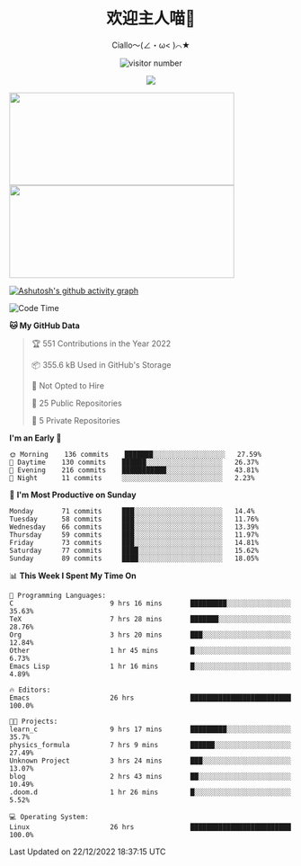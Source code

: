 <div align="center">
  <h1>欢迎主人喵👋</h1>
  <p>Ciallo～(∠・ω< )⌒★</p>
</div>

<p align="center">
  <img src="https://count.getloli.com/get/@Ziqi-Yang?theme=rule34" alt="visitor number" />
</p>

<p align="center">
  <img src="https://skillicons.dev/icons?i=go,java,js,sass,py,godot,flutter,linux,emacs" />
</p>

<a href="https://github.com/Ziqi-Yang?tab=repositories">
   <img height="165" width="400" src="https://github-readme-stats.vercel.app/api?username=Ziqi-Yang&show_icons=true&include_all_commits=true&hide_border=true" />
  <img height="165" width="400" src="https://svg-banners.vercel.app/api?type=luminance&text1=Be%20Fantastic🌞&width=400&height=165" />
</a>


[![Ashutosh's github activity graph](https://github-readme-activity-graph.cyclic.app/graph?username=Ziqi-Yang&theme=github)](https://github.com/ashutosh00710/github-readme-activity-graph)

<!--START_SECTION:waka-->
![Code Time](http://img.shields.io/badge/Code%20Time-273%20hrs%2054%20mins-blue)

**🐱 My GitHub Data** 

> 🏆 551 Contributions in the Year 2022
 > 
> 📦 355.6 kB Used in GitHub's Storage 
 > 
> 🚫 Not Opted to Hire
 > 
> 📜 25 Public Repositories 
 > 
> 🔑 5 Private Repositories  
 > 
**I'm an Early 🐤** 

```text
🌞 Morning    136 commits    ███████░░░░░░░░░░░░░░░░░░   27.59% 
🌆 Daytime    130 commits    ██████░░░░░░░░░░░░░░░░░░░   26.37% 
🌃 Evening    216 commits    ███████████░░░░░░░░░░░░░░   43.81% 
🌙 Night      11 commits     ░░░░░░░░░░░░░░░░░░░░░░░░░   2.23%

```
📅 **I'm Most Productive on Sunday** 

```text
Monday       71 commits     ███░░░░░░░░░░░░░░░░░░░░░░   14.4% 
Tuesday      58 commits     ███░░░░░░░░░░░░░░░░░░░░░░   11.76% 
Wednesday    66 commits     ███░░░░░░░░░░░░░░░░░░░░░░   13.39% 
Thursday     59 commits     ███░░░░░░░░░░░░░░░░░░░░░░   11.97% 
Friday       73 commits     ███░░░░░░░░░░░░░░░░░░░░░░   14.81% 
Saturday     77 commits     ████░░░░░░░░░░░░░░░░░░░░░   15.62% 
Sunday       89 commits     ████░░░░░░░░░░░░░░░░░░░░░   18.05%

```


📊 **This Week I Spent My Time On** 

```text
💬 Programming Languages: 
C                        9 hrs 16 mins       █████████░░░░░░░░░░░░░░░░   35.63% 
TeX                      7 hrs 28 mins       ███████░░░░░░░░░░░░░░░░░░   28.76% 
Org                      3 hrs 20 mins       ███░░░░░░░░░░░░░░░░░░░░░░   12.84% 
Other                    1 hr 45 mins        █░░░░░░░░░░░░░░░░░░░░░░░░   6.73% 
Emacs Lisp               1 hr 16 mins        █░░░░░░░░░░░░░░░░░░░░░░░░   4.89%

🔥 Editors: 
Emacs                    26 hrs              █████████████████████████   100.0%

🐱‍💻 Projects: 
learn_c                  9 hrs 17 mins       █████████░░░░░░░░░░░░░░░░   35.7% 
physics_formula          7 hrs 9 mins        ██████░░░░░░░░░░░░░░░░░░░   27.49% 
Unknown Project          3 hrs 24 mins       ███░░░░░░░░░░░░░░░░░░░░░░   13.07% 
blog                     2 hrs 43 mins       ██░░░░░░░░░░░░░░░░░░░░░░░   10.49% 
.doom.d                  1 hr 26 mins        █░░░░░░░░░░░░░░░░░░░░░░░░   5.52%

💻 Operating System: 
Linux                    26 hrs              █████████████████████████   100.0%

```


 Last Updated on 22/12/2022 18:37:15 UTC
<!--END_SECTION:waka-->
